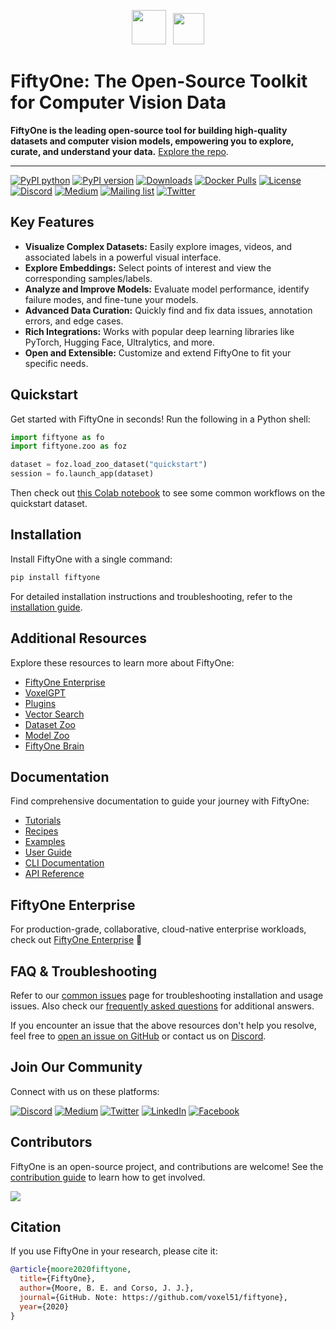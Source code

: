 <!-- prettier-ignore -->
<div align="center">
<p align="center">

<!-- prettier-ignore -->
<img src="https://user-images.githubusercontent.com/25985824/106288517-2422e000-6216-11eb-871d-26ad2e7b1e59.png" height="55px"> &nbsp;
<img src="https://user-images.githubusercontent.com/25985824/106288518-24bb7680-6216-11eb-8f10-60052c519586.png" height="50px">

</p>
</div>

# FiftyOne: The Open-Source Toolkit for Computer Vision Data

**FiftyOne is the leading open-source tool for building high-quality datasets and computer vision models, empowering you to explore, curate, and understand your data.** [Explore the repo](https://github.com/voxel51/fiftyone).

---

[![PyPI python](https://img.shields.io/pypi/pyversions/fiftyone)](https://pypi.org/project/fiftyone)
[![PyPI version](https://badge.fury.io/py/fiftyone.svg)](https://pypi.org/project/fiftyone)
[![Downloads](https://static.pepy.tech/badge/fiftyone)](https://pepy.tech/project/fiftyone)
[![Docker Pulls](https://badgen.net/docker/pulls/voxel51/fiftyone?icon=docker&label=pulls)](https://hub.docker.com/r/voxel51/fiftyone/)
[![License](https://img.shields.io/badge/License-Apache%202.0-blue.svg)](LICENSE)
[![Discord](https://img.shields.io/badge/Discord-7289DA?logo=discord&logoColor=white)](https://discord.gg/fiftyone-community)
[![Medium](https://img.shields.io/badge/Medium-12100E?logo=medium&logoColor=white)](https://medium.com/voxel51)
[![Mailing list](http://bit.ly/2Md9rxM)](https://share.hsforms.com/1zpJ60ggaQtOoVeBqIZdaaA2ykyk)
[![Twitter](https://img.shields.io/twitter/follow/Voxel51?style=social)](https://twitter.com/voxel51)

## Key Features

*   **Visualize Complex Datasets:** Easily explore images, videos, and associated labels in a powerful visual interface.
*   **Explore Embeddings:** Select points of interest and view the corresponding samples/labels.
*   **Analyze and Improve Models:** Evaluate model performance, identify failure modes, and fine-tune your models.
*   **Advanced Data Curation:** Quickly find and fix data issues, annotation errors, and edge cases.
*   **Rich Integrations:** Works with popular deep learning libraries like PyTorch, Hugging Face, Ultralytics, and more.
*   **Open and Extensible:** Customize and extend FiftyOne to fit your specific needs.

## Quickstart

Get started with FiftyOne in seconds!  Run the following in a Python shell:

```python
import fiftyone as fo
import fiftyone.zoo as foz

dataset = foz.load_zoo_dataset("quickstart")
session = fo.launch_app(dataset)
```

Then check out
[this Colab notebook](https://colab.research.google.com/github/voxel51/fiftyone-examples/blob/master/examples/quickstart.ipynb)
to see some common workflows on the quickstart dataset.

## Installation

Install FiftyOne with a single command:

```bash
pip install fiftyone
```

For detailed installation instructions and troubleshooting, refer to the [installation guide](https://voxel51.com/docs/fiftyone/getting_started/install.html).

## Additional Resources

Explore these resources to learn more about FiftyOne:

*   [FiftyOne Enterprise](https://voxel51.com/enterprise)
*   [VoxelGPT](https://github.com/voxel51/voxelgpt)
*   [Plugins](https://voxel51.com/plugins)
*   [Vector Search](https://voxel51.com/blog/the-computer-vision-interface-for-vector-search)
*   [Dataset Zoo](https://docs.voxel51.com/dataset_zoo/index.html)
*   [Model Zoo](https://docs.voxel51.com/model_zoo/index.html)
*   [FiftyOne Brain](https://docs.voxel51.com/brain.html)

## Documentation

Find comprehensive documentation to guide your journey with FiftyOne:

*   [Tutorials](https://voxel51.com/docs/fiftyone/tutorials/index.html)
*   [Recipes](https://voxel51.com/docs/fiftyone/recipes/index.html)
*   [Examples](https://github.com/voxel51/fiftyone-examples)
*   [User Guide](https://voxel51.com/docs/fiftyone/user_guide/index.html)
*   [CLI Documentation](https://voxel51.com/docs/fiftyone/cli/index.html)
*   [API Reference](https://voxel51.com/docs/fiftyone/api/fiftyone.html)

## FiftyOne Enterprise

For production-grade, collaborative, cloud-native enterprise workloads, check out [FiftyOne Enterprise](https://voxel51.com/enterprise) 🚀

## FAQ & Troubleshooting

Refer to our [common issues](https://docs.voxel51.com/getting_started/troubleshooting.html) page for troubleshooting installation and usage issues.  Also check our [frequently asked questions](https://docs.voxel51.com/faq/index.html) for additional answers.

If you encounter an issue that the above resources don't help you resolve, feel
free to [open an issue on GitHub](https://github.com/voxel51/fiftyone/issues)
or contact us on [Discord](https://discord.gg/fiftyone-community).

## Join Our Community

Connect with us on these platforms:

[![Discord](https://img.shields.io/badge/Discord-7289DA?logo=discord&logoColor=white)](https://discord.gg/fiftyone-community)
[![Medium](https://img.shields.io/badge/Medium-12100E?logo=medium&logoColor=white)](https://medium.com/voxel51)
[![Twitter](https://img.shields.io/badge/Twitter-1DA1F2?logo=twitter&logoColor=white)](https://twitter.com/voxel51)
[![LinkedIn](https://img.shields.io/badge/LinkedIn-0077B5?logo=linkedin&logoColor=white)](https://www.linkedin.com/company/voxel51)
[![Facebook](https://img.shields.io/badge/Facebook-1877F2?logo=facebook&logoColor=white)](https://www.facebook.com/voxel51)

## Contributors

FiftyOne is an open-source project, and contributions are welcome! See the [contribution guide](https://github.com/voxel51/fiftyone/blob/develop/CONTRIBUTING.md) to learn how to get involved.

<a href="https://github.com/voxel51/fiftyone/graphs/contributors">
  <img src="https://contrib.rocks/image?repo=voxel51/fiftyone" />
</a>

## Citation

If you use FiftyOne in your research, please cite it:

```bibtex
@article{moore2020fiftyone,
  title={FiftyOne},
  author={Moore, B. E. and Corso, J. J.},
  journal={GitHub. Note: https://github.com/voxel51/fiftyone},
  year={2020}
}